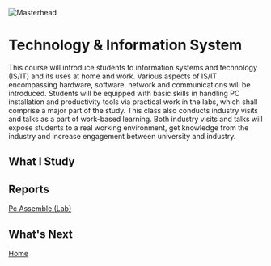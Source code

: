 ![Masterhead](https://t3.ftcdn.net/jpg/02/96/61/94/360_F_296619471_iEGweTy9VsokHtbCJsVmyez0d2rocmmA.jpg)
# Technology & Information System

This course will introduce students to information systems and technology (IS/IT) and its uses at home and work. Various aspects of IS/IT encompassing hardware, software, network and communications will be introduced. Students will be equipped with basic skills in handling PC installation and productivity tools via practical work in the labs, which shall comprise a major part of the study. This class also conducts industry visits and talks as a part of work-based learning. Both industry visits and talks will expose students to a real working environment, get knowledge from the industry and increase engagement between university and industry. 
<h2>What I Study</h2>

<h2>Reports</h2>

<a href="https://github.com/chuahhw/pcassemble">Pc Assemble (Lab)</a>

<h2>What's Next</h2>
<a href="https://github.com/chuahhw">Home</a>
